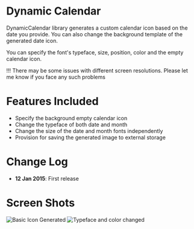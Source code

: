 Dynamic Calendar
================

DynamicCalendar library generates a custom calendar icon based on the date you provide. You can also change the background template of the generated date icon.

You can specify the font's typeface, size, position, color and the empty calendar icon.

!!! There may be some issues with different screen resolutions. Please let me know if you face any such problems

Features Included
=================
- Specify the background empty calendar icon
- Change the typeface of both date and month 
- Change the size of the date and month fonts independently
- Provision for saving the generated image to external storage

Change Log
==========
- **12 Jan 2015**: First release

Screen Shots
============
![Basic Icon Generated](/https://raw.github.com/SilleBille/DynamicCalendar/blob/master/sample-images/BasicActivity.png)
![Typeface and color changed](/https://raw.github.com/SilleBille/DynamicCalendar/blob/master/sample-images/TypeFaceActivity.png)
